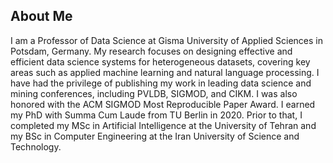 ## About Me

I am a Professor of Data Science at Gisma University of Applied Sciences in Potsdam, Germany. My research focuses on designing effective and efficient data science systems for heterogeneous datasets, covering key areas such as applied machine learning and natural language processing. I have had the privilege of publishing my work in leading data science and mining conferences, including PVLDB, SIGMOD, and CIKM. I was also honored with the ACM SIGMOD Most Reproducible Paper Award. I earned my PhD with Summa Cum Laude from TU Berlin in 2020. Prior to that, I completed my MSc in Artificial Intelligence at the University of Tehran and my BSc in Computer Engineering at the Iran University of Science and Technology.
